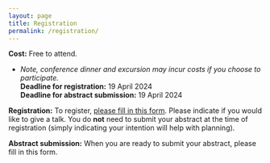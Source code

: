 ```yaml
---
layout: page
title: Registration
permalink: /registration/
---
```

**Cost:** Free to attend.</br>
- *Note, conference dinner and excursion may incur costs if you choose to participate.*</br>
**Deadline for registration:** 19 April 2024</br>
**Deadline for abstract submission:** 19 April 2024</br>

**Registration:** To register, [please fill in this form](https://forms.gle/KMP2G1b9GTYRbh1cA). Please indicate if you would like to give a talk. You do **not** need to submit your abstract at the time of registration (simply indicating your intention will help with planning).</br>

**Abstract submission:** When you are ready to submit your abstract, please fill in this form.
